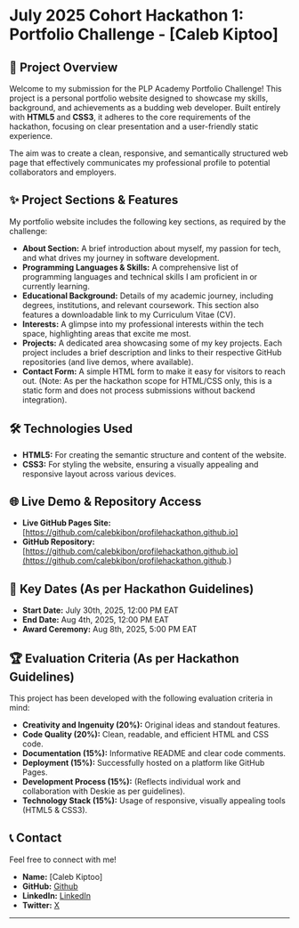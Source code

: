 # July 2025 Cohort Hackathon 1: Portfolio Challenge - [Caleb Kiptoo]

## 🚀 Project Overview

Welcome to my submission for the PLP Academy Portfolio Challenge! This project is a personal portfolio website designed to showcase my skills, background, and achievements as a budding web developer. Built entirely with **HTML5** and **CSS3**, it adheres to the core requirements of the hackathon, focusing on clear presentation and a user-friendly static experience.

The aim was to create a clean, responsive, and semantically structured web page that effectively communicates my professional profile to potential collaborators and employers.

## ✨ Project Sections & Features

My portfolio website includes the following key sections, as required by the challenge:

* **About Section:** A brief introduction about myself, my passion for tech, and what drives my journey in software development.
* **Programming Languages & Skills:** A comprehensive list of programming languages and technical skills I am proficient in or currently learning.
* **Educational Background:** Details of my academic journey, including degrees, institutions, and relevant coursework. This section also features a downloadable link to my Curriculum Vitae (CV).
* **Interests:** A glimpse into my professional interests within the tech space, highlighting areas that excite me most.
* **Projects:** A dedicated area showcasing some of my key projects. Each project includes a brief description and links to their respective GitHub repositories (and live demos, where available).
* **Contact Form:** A simple HTML form to make it easy for visitors to reach out. (Note: As per the hackathon scope for HTML/CSS only, this is a static form and does not process submissions without backend integration).

## 🛠️ Technologies Used

* **HTML5:** For creating the semantic structure and content of the website.
* **CSS3:** For styling the website, ensuring a visually appealing and responsive layout across various devices.

## 🌐 Live Demo & Repository Access

* **Live GitHub Pages Site:** [https://github.com/calebkibon/profilehackathon.github.io]
* **GitHub Repository:** [https://github.com/calebkibon/profilehackathon.github.io](https://github.com/calebkibon/profilehackathon.github.)

## 📅 Key Dates (As per Hackathon Guidelines)

* **Start Date:** July 30th, 2025, 12:00 PM EAT
* **End Date:** Aug 4th, 2025, 12:00 PM EAT
* **Award Ceremony:** Aug 8th, 2025, 5:00 PM EAT

## 🏆 Evaluation Criteria (As per Hackathon Guidelines)

This project has been developed with the following evaluation criteria in mind:

* **Creativity and Ingenuity (20%):** Original ideas and standout features.
* **Code Quality (20%):** Clean, readable, and efficient HTML and CSS code.
* **Documentation (15%):** Informative README and clear code comments.
* **Deployment (15%):** Successfully hosted on a platform like GitHub Pages.
* **Development Process (15%):** (Reflects individual work and collaboration with Deskie as per guidelines).
* **Technology Stack (15%):** Usage of responsive, visually appealing tools (HTML5 & CSS3).

## 📞 Contact

Feel free to connect with me!

* **Name:** [Caleb Kiptoo]
* **GitHub:** [Github](https://github.com/calebkibon)
* **LinkedIn:** [LinkedIn](https://www.linkedin.com/in/calebkibon/)
* **Twitter:** [X](https://x.com/engineer1931)

---
````
